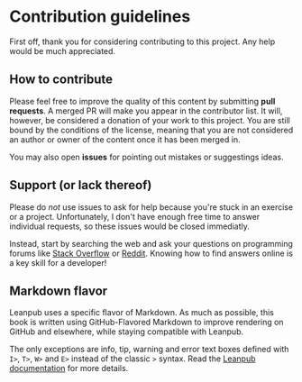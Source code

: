 # Contribution guidelines

First off, thank you for considering contributing to this project. Any help would be much appreciated.

## How to contribute

Please feel free to improve the quality of this content by submitting **pull requests**. A merged PR will make you appear in the contributor list. It will, however, be considered a donation of your work to this project. You are still bound by the conditions of the license, meaning that you are not considered an author or owner of the content once it has been merged in.

You may also open **issues** for pointing out mistakes or suggestings ideas.

## Support (or lack thereof)

Please do *not* use issues to ask for help because you're stuck in an exercise or a project. Unfortunately, I don't have enough free time to answer individual requests, so these issues would be closed immediatly.

Instead, start by searching the web and ask your questions on programming forums like [Stack Overflow](https://stackoverflow.com) or [Reddit](https://www.reddit.com/r/learnjavascript/). Knowing how to find answers online is a key skill for a developer!

## Markdown flavor

Leanpub uses a specific flavor of Markdown. As much as possible, this book is written using GitHub-Flavored Markdown to improve rendering on GitHub and elsewhere, while staying compatible with Leanpub.

The only exceptions are info, tip, warning and error text boxes defined with `I>`, `T>`, `W>` and `E>` instead of the classic `>` syntax. Read the [Leanpub documentation](https://leanpub.com/help/manual#leanpub-auto-more-text-block-types) for more details.
